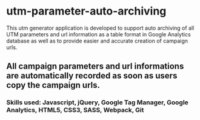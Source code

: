 # utm-parameter-auto-archiving
This utm generator application is developed to support auto archiving of all UTM parameters and url information as a table format in Google Analytics database as well as to provide easier and accurate creation of campaign urls.

## All campaign parameters and url informations are automatically recorded as soon as users copy the campaign urls.
### Skills used: Javascript, jQuery, Google Tag Manager, Google Analytics, HTML5, CSS3, SASS, Webpack, Git
